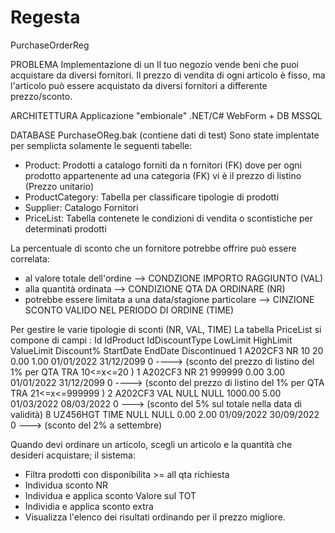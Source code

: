 # Regesta
PurchaseOrderReg


PROBLEMA
Implementazione di un Il tuo negozio vende beni che puoi acquistare da diversi fornitori. Il prezzo di vendita di ogni articolo è fisso, ma l'articolo può essere acquistato da diversi fornitori a differente prezzo/sconto.

ARCHITETTURA
Applicazione "embionale" .NET/C# WebForm + DB MSSQL 

DATABASE PurchaseOReg.bak (contiene dati di test)
Sono state implentate per semplicta solamente le seguenti tabelle:

- Product: Prodotti a catalogo forniti da n fornitori (FK) dove per ogni prodotto appartenente ad una categoria (FK) vi è il prezzo di listino (Prezzo unitario) 
- ProductCategory: Tabella per classificare tipologie di prodotti
- Supplier: Catalogo Fornitori
- PriceList: Tabella contenete le condizioni di vendita o scontistiche per determinati prodotti

La percentuale di sconto che un fornitore potrebbe offrire può essere correlata:
- al valore totale dell'ordine --> CONDZIONE IMPORTO RAGGIUNTO (VAL)
- alla quantità ordinata  --> CONDIZIONE QTA DA ORDINARE (NR)
- potrebbe essere limitata a una data/stagione particolare --> CINZIONE SCONTO VALIDO NEL PERIODO DI ORDINE (TIME)

Per gestire le varie tipologie di sconti (NR, VAL, TIME) La tabella PriceList si compone di campi :
Id	IdProduct	IdDiscountType	LowLimit	HighLimit	ValueLimit	Discount%	StartDate	EndDate	    Discontinued
1	A202CF3   	NR				      10			  20		    0.00		    1.00		  01/01/2022	31/12/2099	0 ----> (sconto del prezzo di listino del 1% per QTA TRA 10<=x<=20 )
1	A202CF3   	NR				      21			  999999    0.00		    3.00		  01/01/2022	31/12/2099	0 ----> (sconto del prezzo di listino del 1% per QTA TRA 21<=x<=999999 )
2	A202CF3   	VAL				      NULL	    NULL		  1000.00		  5.00		  01/03/2022	08/03/2022	0  ---> (sconto del 5% sul totale nella data di validità)
8	UZ456HGT  	TIME			      NULL	    NULL		  0.00		    2.00		  01/09/2022	30/09/2022	0  ---> (sconto del 2% a settembre)

Quando devi ordinare un articolo, scegli un articolo e la quantità che desideri acquistare; il sistema:

- Filtra prodotti con disponibilita >= all qta richiesta
- Individua sconto NR
- Individua e applica sconto Valore sul TOT
- Individia e applica sconto extra 
- Visualizza l'elenco dei risultati ordinando per il prezzo migliore.

